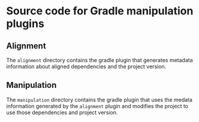 # Source code for Gradle manipulation plugins

## Alignment

The `alignment` directory contains the gradle plugin that generates metadata information about aligned dependencies and the project version.

## Manipulation

The `manipulation` directory contains the gradle plugin that uses the medata information generated by the `alignment` plugin and modifies the project to use those dependencies and project version.
